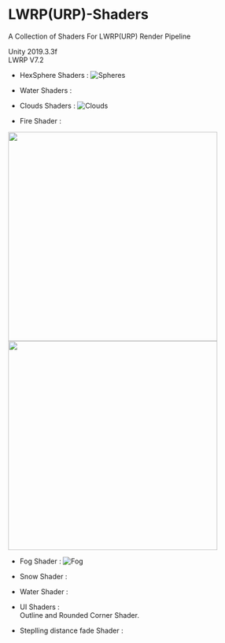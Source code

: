 # LWRP(URP)-Shaders
A Collection of Shaders For LWRP(URP) Render Pipeline

Unity 2019.3.3f<br>
LWRP V7.2

- HexSphere Shaders :
![Spheres](Assets/Preview/spheres.PNG)

- Water Shaders :

- Clouds Shaders :
![Clouds](Assets/Preview/Clouds.PNG)

- Fire Shader :<br>
<p float="left">
  <img src="Assets/Preview/gifFire480p.gif" width="425" />
  <img src="Assets/Preview/blueFire.gif" width="425" /> 
</p>

- Fog Shader :
![Fog](Assets/Preview/Fog.PNG)

- Snow Shader :

- Water Shader :

- UI Shaders :<br>
	 Outline and Rounded Corner Shader.

- Steplling distance fade Shader :